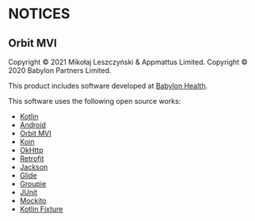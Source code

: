# NOTICES

## Orbit MVI

Copyright &copy; 2021 Mikołaj Leszczyński & Appmattus Limited.
Copyright &copy; 2020 Babylon Partners Limited.

This product includes software developed at [Babylon Health](http://www.babylonhealth.com/).

This software uses the following open source works:

- [Kotlin](https://github.com/JetBrains/kotlin/)
- [Android](https://developer.android.com/)
- [Orbit MVI](https://github.com/orbit-mvi/orbit-mvi/)
- [Koin](https://insert-koin.io/)
- [OkHttp](https://square.github.io/okhttp/)
- [Retrofit](https://square.github.io/retrofit/)
- [Jackson](https://github.com/FasterXML/jackson/)
- [Glide](https://bumptech.github.io/glide/)
- [Groupie](https://github.com/lisawray/groupie/)
- [JUnit](https://junit.org/)
- [Mockito](https://site.mockito.org/)
- [Kotlin Fixture](https://github.com/appmattus/kotlinfixture/)
